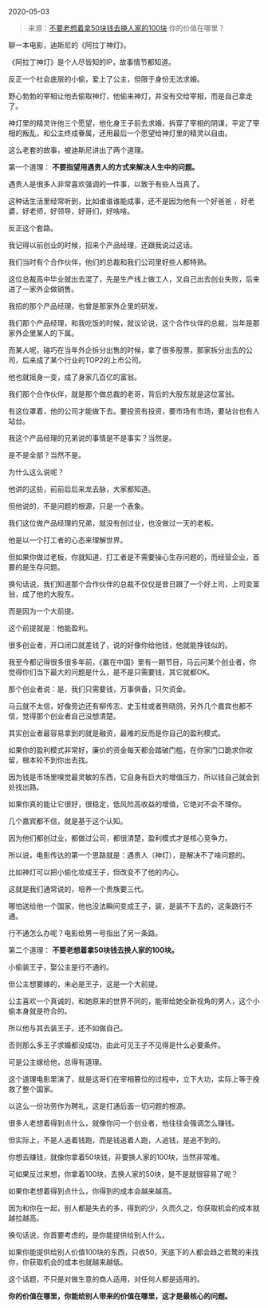 2020-05-03

> 来源：[不要老想着拿50块钱去换人家的100块](http://mp.weixin.qq.com/s?__biz=MzU3NDc5Nzc0NQ==&mid=2247487759&idx=2&sn=d2314c737e25ab1252423a5f3dc3e5de&chksm=fd2db3d1ca5a3ac7b1f1bce4fd6d41d21d9980a706e356a851705128d6ba1f2e99c96fee2ef4&scene=27#wechat_redirect)
> 你的价值在哪里？

聊一本电影，迪斯尼的《阿拉丁神灯》。

  

《阿拉丁神灯》是个人尽皆知的IP，故事情节都知道。

  

反正一个社会底层的小偷，爱上了公主，但限于身份无法求婚。

  

野心勃勃的宰相让他去偷取神灯，他偷来神灯，并没有交给宰相，而是自己拿走了。

  

神灯里的精灵许他三个愿望，他化身王子前去求婚，拆穿了宰相的阴谋，平定了宰相的叛乱，和公主终成眷属，还用最后一个愿望给神灯里的精灵以自由。

  

这么老套的故事，被迪斯尼讲出了两个道理。

  

第一个道理： **不要指望用遇贵人的方式来解决人生中的问题。**

  

遇贵人是很多人非常喜欢强调的一件事，以致于有些人当真了。

  

这种话生活里经常听到，比如谁谁谁能成事，还不是因为他有一个好爸爸 ，好老婆，好老师，好领导，好哥们，好啥啥。

  

反正这个套路。

  

我记得以前创业的时候，招来个产品经理，还跟我说过这话。

  

我们当时有个合作伙伴，他们的总裁和我们公司里好些人都特熟。

  

这位总裁高中毕业就出去混了，先是生产线上做工人，又自己出去创业失败，后来进了一家外企做销售。

  

我招的那个产品经理，也曾是那家外企里的研发。

  

我们那个产品经理，和我吃饭的时候，就议论说，这个合作伙伴的总裁，当年是那家外企里某人的下属。  

  

而某人呢，碰巧在当年外企拆分出售的时候，拿了很多股票，那家拆分出去的公司，后来成了某个行业的TOP2的上市公司。

  

他也就摇身一变，成了身家几百亿的富翁。

  

我们那个合作伙伴，就是那个做总裁的老哥，背后的大股东就是这位富翁。

  

有这位罩着，他的公司才能做下去。要投资有投资，要市场有市场，要站台也有人站台。

  

我这个产品经理的兄弟说的事情是不是事实？当然是。

  

是不是全部？当然不是。

  

为什么这么说呢？

  

他讲的这些，前前后后来龙去脉，大家都知道。

  

但他说的，不是问题的根源，只是一个表象。  

  

我们这位做产品经理的兄弟，就没有创过业，也没做过一天的老板。

  

他是以一个打工者的心态来理解世界。

  

但如果你做过老板，你就知道，打工者是不需要操心生存问题的，而经营企业，首要的是生存问题。  

  

换句话说，我们知道那个合作伙伴的总裁不仅仅是昔日跟了一个好上司，上司变富翁，成了他的大股东。

  

而是因为一个大前提。

  

这个前提就是：他能盈利。

  

很多创业者，开口闭口就差钱了，说的好像你给他钱，他就能挣钱似的。

  

我至今都记得很多很多年前，《赢在中国》里有一期节目，马云问某个创业者，你觉得你们当下最大的问题是什么，是不是只需要钱，其它就都OK。

  

那个创业者说：是，我们只需要钱，万事俱备，只欠资金。

  

马云就不太信，好像旁边还有柳传志、史玉柱或者熊晓鸽，另外几个嘉宾也都不信，觉得那个创业者自己没想清楚。

  

其实创业者最容易拿到的就是融资，最难的反而是你自己的盈利模式。

  

如果你的盈利模式非常好，廉价的资金每天都会踏破门槛，在你家门口跪求你收留，根本轮不到你出去找。

  

因为钱是市场里嗅觉最灵敏的东西，它自身有巨大的增值压力，所以钱自己就会到处找出路。

  

如果你真的能让它很好，很稳定，低风险高收益的增值，它绝对不会不理你。

  

几个嘉宾都不信，就是基于这个认知。

  

因为他们都创过业，都做过公司，都很清楚，盈利模式才是核心竞争力。

  

所以说，电影传达的第一个思路就是：遇贵人（神灯），是解决不了啥问题的。

  

比如神灯可以把小偷化妆成王子，但改变不了他的内心。

  

这就是我们通常说的，培养一个贵族要三代。

  

哪怕送给他一个国家，他也没法瞬间变成王子，装，是装不下去的，这条路行不通。

  

行不通怎么办呢？电影给男一号指出了另一条路。

  

第二个道理： **不要老想着拿50块钱去换人家的100块。**

  

小偷装王子，娶公主是行不通的。

  

但公主想要嫁的，未必是王子，这是一个大前提。

  

公主喜欢一个真诚的，和她原来的世界不同的，能带给她全新视角的男人，这个小偷本身就是符合的。

  

所以他与其去装王子，还不如做自己。

  

否则那么多王子求婚都没成功，由此可见王子不见得是什么必要条件。

  

可是公主嫁给他，总得有道理。

  

这个道理电影里演了，就是这哥们在宰相篡位的过程中，立下大功，实际上等于挽救了整个国家。

  

以这么一份功劳作为聘礼，这是打通后面一切问题的根源。

  

很多人老想着得到点什么，就像你问一个创业者，他往往会强调怎么赚钱。

  

但实际上，不是人追着钱跑，而是钱追着人跑，人追钱，是追不到的。

  

你想去赚钱，就像你拿着50块钱，非要换人家的100块，当然非常难。

  

可如果反过来想，你拿着100块，去换人家的50块，是不是就很容易了呢？

  

如果你老想着得到点什么，你得到的成本会越来越高。

  

因为和你在一起，别人都是失去的多，得到的少，久而久之，你获取机会的成本就越拉越高。

  

换句话说，你首要考虑的，是你能提供给别人什么。

  

如果你能提供给别人价值100块的东西，只收50，天底下的人都会趋之若鹜的来找你，你获取机会的成本也就越来越低。

  

这个话题，不只是对做生意的商人适用，对任何人都是适用的。

  

 **你的价值在哪里，你能给别人带来的价值在哪里，这才是最核心的问题。**

